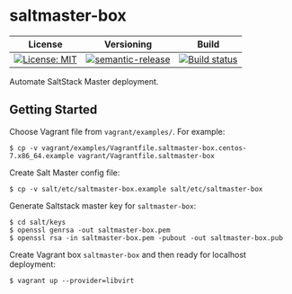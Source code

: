 # saltmaster-box

| License | Versioning | Build |
| ------- | ---------- | ----- |
| [![License: MIT](https://img.shields.io/badge/License-MIT-yellow.svg)](https://opensource.org/licenses/MIT) | [![semantic-release](https://img.shields.io/badge/%20%20%F0%9F%93%A6%F0%9F%9A%80-semantic--release-e10079.svg)](https://github.com/semantic-release/semantic-release) | [![Build status](https://ci.appveyor.com/api/projects/status/bn5yuhh0osbu863r/branch/master?svg=true)](https://ci.appveyor.com/project/nikAizuddin/saltmaster-box/branch/master) |

Automate SaltStack Master deployment.


## Getting Started

Choose Vagrant file from `vagrant/examples/`. For example:
```
$ cp -v vagrant/examples/Vagrantfile.saltmaster-box.centos-7.x86_64.example vagrant/Vagrantfile.saltmaster-box
```

Create Salt Master config file:
```
$ cp -v salt/etc/saltmaster-box.example salt/etc/saltmaster-box
```


Generate Saltstack master key for `saltmaster-box`:
```
$ cd salt/keys
$ openssl genrsa -out saltmaster-box.pem
$ openssl rsa -in saltmaster-box.pem -pubout -out saltmaster-box.pub
```

Create Vagrant box `saltmaster-box` and then ready for localhost deployment:
```
$ vagrant up --provider=libvirt
```
